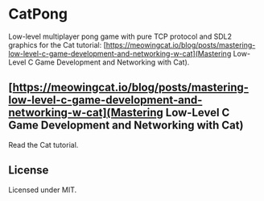 # CatPong

Low-level multiplayer pong game with pure TCP protocol and SDL2 graphics for the Cat tutorial:
[https://meowingcat.io/blog/posts/mastering-low-level-c-game-development-and-networking-w-cat](Mastering Low-Level C Game Development and Networking with Cat).

## [https://meowingcat.io/blog/posts/mastering-low-level-c-game-development-and-networking-w-cat](Mastering Low-Level C Game Development and Networking with Cat)

Read the Cat tutorial.

## License

Licensed under MIT.
